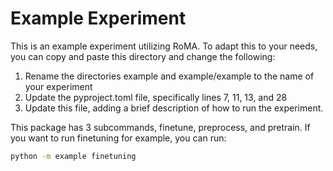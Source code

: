 # Example Experiment

This is an example experiment utilizing RoMA. 
To adapt this to your needs, you can copy and paste this directory and change 
the following:

1. Rename the directories example and example/example to the name of your experiment
2. Update the pyproject.toml file, specifically lines 7, 11, 13, and 28
3. Update this file, adding a brief description of how to run the experiment.

This package has 3 subcommands, finetune, preprocess, and pretrain.
If you want to run finetuning for example, you can run:

```bash
python -m example finetuning
```
